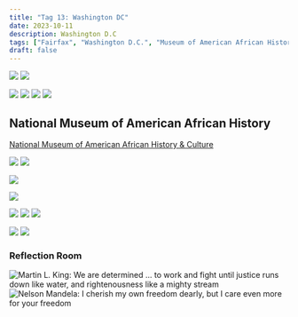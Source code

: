 ```yaml
---
title: "Tag 13: Washington DC"
date: 2023-10-11
description: Washington D.C
tags: ["Fairfax", "Washington D.C.", "Museum of American African History", "NMAAHC"]
draft: false
---
```


![](/images/IMG_0574.jpeg)
![](/images/IMG_0575.jpeg)

![](/images/DSCF1892.jpeg)
![](/images/DSCF1893.jpeg)
![](/images/DSCF1894.jpeg)
![](/images/DSCF1895.jpeg)


## National Museum of American African History

[National Museum of American African History & Culture][NMAAHC]

![](/images/IMG_0576.jpeg)
![](/images/IMG_0583.jpeg)

![](/images/DSCF1896.jpeg)
<!-- ![](/images/DSCF1897.jpeg) -->
![](/images/DSCF1898.jpeg)

![](/images/DSCF1899.jpeg)
![](/images/DSCF1900.jpeg)
![](/images/DSCF1901.jpeg)

![](/images/IMG_0580.jpeg)
![](/images/IMG_0581.jpeg)

### Reflection Room

![](/images/IMG_0577.jpeg "Martin L. King: We are determined ... to work and fight until justice runs down like water, and rightenousness like a mighty stream")
![](/images/IMG_0579.jpeg "Nelson Mandela: I cherish my own freedom dearly, but I care even more for your freedom")





[NMAAHC]: https://nmaahc.si.edu